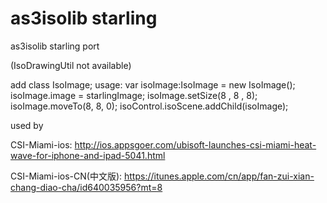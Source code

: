as3isolib starling
==================

as3isolib starling port  

(IsoDrawingUtil not available)

add class IsoImage;
usage:
        var isoImage:IsoImage  = new IsoImage();
  			isoImage.image = starlingImage;
				isoImage.setSize(8 , 8 , 8);
				isoImage.moveTo(8, 8, 0);
				isoControl.isoScene.addChild(isoImage);






used by 

CSI-Miami-ios:
http://ios.appsgoer.com/ubisoft-launches-csi-miami-heat-wave-for-iphone-and-ipad-5041.html


CSI-Miami-ios-CN(中文版):
https://itunes.apple.com/cn/app/fan-zui-xian-chang-diao-cha/id640035956?mt=8
